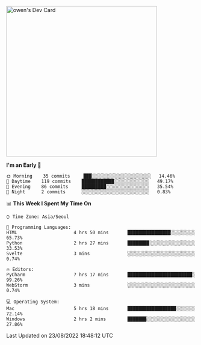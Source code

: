 <a href="https://app.daily.dev/owen_9066"><img src="https://api.daily.dev/devcards/51e5c69f10114f2abe0ae390c27b0828.png?r=hyb" width="400" alt="owen's Dev Card"/></a>

 
 <!--START_SECTION:waka-->
**I'm an Early 🐤** 

```text
🌞 Morning    35 commits     ███░░░░░░░░░░░░░░░░░░░░░░   14.46% 
🌆 Daytime    119 commits    ████████████░░░░░░░░░░░░░   49.17% 
🌃 Evening    86 commits     █████████░░░░░░░░░░░░░░░░   35.54% 
🌙 Night      2 commits      ░░░░░░░░░░░░░░░░░░░░░░░░░   0.83%

```


📊 **This Week I Spent My Time On** 

```text
⌚︎ Time Zone: Asia/Seoul

💬 Programming Languages: 
HTML                     4 hrs 50 mins       ████████████████░░░░░░░░░   65.73% 
Python                   2 hrs 27 mins       ████████░░░░░░░░░░░░░░░░░   33.53% 
Svelte                   3 mins              ░░░░░░░░░░░░░░░░░░░░░░░░░   0.74%

🔥 Editors: 
PyCharm                  7 hrs 17 mins       ████████████████████████░   99.26% 
WebStorm                 3 mins              ░░░░░░░░░░░░░░░░░░░░░░░░░   0.74%

💻 Operating System: 
Mac                      5 hrs 18 mins       ██████████████████░░░░░░░   72.14% 
Windows                  2 hrs 2 mins        ███████░░░░░░░░░░░░░░░░░░   27.86%

```


 Last Updated on 23/08/2022 18:48:12 UTC
<!--END_SECTION:waka-->
